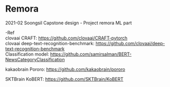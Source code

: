 # Remora
2021-02 Soongsil Capstone design - Project remora ML part

-Ref  
clovaai CRAFT: https://github.com/clovaai/CRAFT-pytorch  
clovaai deep-text-recognition-benchmark: https://github.com/clovaai/deep-text-recognition-benchmark  
Classification model: https://github.com/samirsalman/BERT-NewsCategoryClassification

kakaobrain Pororo: https://github.com/kakaobrain/pororo

SKTBrain KoBERT: https://github.com/SKTBrain/KoBERT